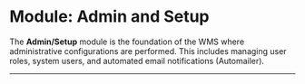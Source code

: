 # Module: Admin and Setup

The **Admin/Setup** module is the foundation of the WMS where administrative configurations are performed. This includes managing user roles, system users, and automated email notifications (Automailer). 

---